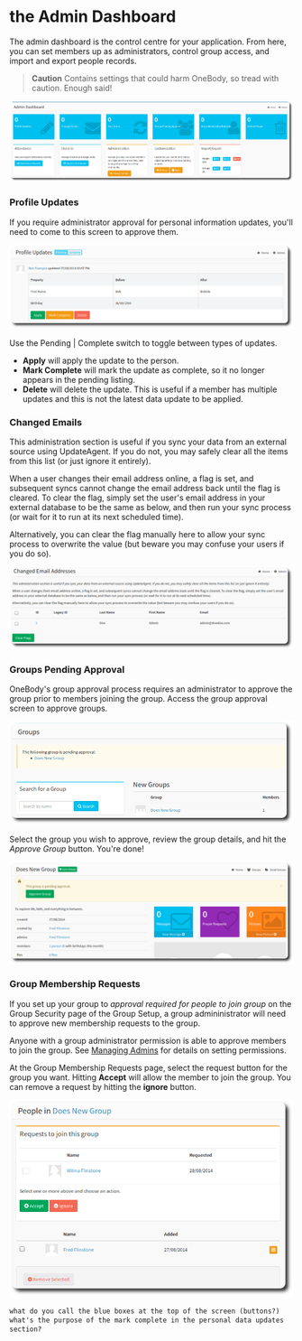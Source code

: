 # the Admin Dashboard

The admin dashboard is the control centre for your application. From here, you can set members up as administrators, control group access, and import and export people records.

> **Caution** Contains settings that could harm OneBody, so tread with caution. Enough said!

![Admin Dashboard](../img/admin/admin-dash-1.png)

### Profile Updates

If you require administrator approval for personal information updates, you'll need to come to this screen to approve them.

![Profile Updates](../img/admin/admin-dash-2.png)


Use the Pending | Complete switch to toggle between types of updates.

* **Apply** will apply the update to the person.
* **Mark Complete** will mark the update as complete, so it no longer appears in the pending listing.
* **Delete** will delete the update. This is useful if a member has multiple updates and this is not the latest data update to be applied.


### Changed Emails

This administration section is useful if you sync your data from an external source using UpdateAgent. If you do not, you may safely clear all the items from this list (or just ignore it entirely).

When a user changes their email address online, a flag is set, and subsequent syncs cannot change the email address back until the flag is cleared. To clear the flag, simply set the user's email address in your external database to be the same as below, and then run your sync process (or wait for it to run at its next scheduled time).

Alternatively, you can clear the flag manually here to allow your sync process to overwrite the value (but beware you may confuse your users if you do so).

![Changed Emails](../img/admin/admin-dash-3.png)

### Groups Pending Approval

OneBody's group approval process requires an administrator to approve the group prior to members joining the group. Access the group approval screen to approve groups.

![Group Approval](../img/admin/admin-dash-4.png)

Select the group you wish to approve, review the group details, and hit the *Approve Group* button. You're done!

![Group Approval](../img/admin/admin-dash-5.png)

### Group Membership Requests

If you set up your group to *approval required for people to join group* on the Group Security page of the Group Setup, a group admininistrator will need to approve new membership requests to the group.

Anyone with a group administrator permission is able to approve members to join the group. See [Managing Admins](../administration/managing_admins.html) for details on setting permissions.

At the Group Membership Requests page, select the request button for the group you want. Hitting **Accept** will allow the member to join the group. You can remove a request by hitting the **ignore** button.

![Group Approval](../img/admin/admin-dash-6.png)


    what do you call the blue boxes at the top of the screen (buttons?)
    what's the purpose of the mark complete in the personal data updates section?









